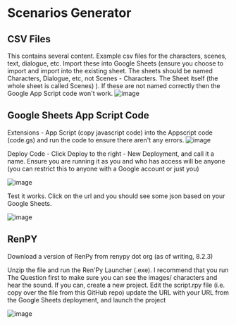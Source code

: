# Scenarios Generator
## CSV Files
This contains several content. Example csv files for the characters, scenes, text, dialogue, etc.
Import these into Google Sheets (ensure you choose to import and import into the existing sheet. The sheets should be named Characters, Dialogue, etc, not Scenes - Characters. The Sheet itself (the whole sheet is called Scenes) ). If these are not named correctly then the Google App Script code won't work.
![image](https://github.com/AidoWedo/Scenarios_RenPY_Sheets/assets/40786162/967ccfd9-77bb-4b09-8071-ecafd4411f45)


## Google Sheets App Script Code
Extensions - App Script (copy javascript code) into the Appscript code (code.gs) and run the code to ensure there aren't any errors.
![image](https://github.com/AidoWedo/Scenarios_RenPY_Sheets/assets/40786162/a879be7f-d481-4723-b5f5-037807a72fa0)


Deploy Code - Click Deploy to the right - New Deployment, and call it a name. Ensure you are running it as you and who has access will be anyone (you can restrict this to anyone with a Google account or just you)

![image](https://github.com/AidoWedo/Scenarios_RenPY_Sheets/assets/40786162/cca26aa6-bcac-4cf9-9199-a0c25f93a6b0)


Test it works. Click on the url and you should see some json based on your Google Sheets.

![image](https://github.com/AidoWedo/Scenarios_RenPY_Sheets/assets/40786162/efe6f67f-7524-4838-b325-eb56700f2eb9)


## RenPY

Download a version of RenPy from renypy dot org (as of writing, 8.2.3)

Unzip the file and run the Ren'Py Launcher (.exe). I recommend that you run The Question first to make sure you can see the images/ characters and hear the sound. If you can, create a new project.
Edit the script.rpy file (i.e. copy over the file from this GitHub repo) update the URL with your URL from the Google Sheets deployment, and launch the project

![image](https://github.com/AidoWedo/Scenarios_RenPY_Sheets/assets/40786162/d3169a06-309d-42a9-bc2c-f6a2ec0e442c)


